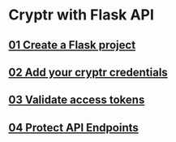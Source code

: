 # Cryptr with Flask API

## [01 Create a Flask project](https://github.com/cryptr-examples/cryptr-flask-api-sample/tree/01-create-flask-project)

## [02 Add your cryptr credentials](https://github.com/cryptr-examples/cryptr-flask-api-sample/tree/02-add-your-cryptr-credentials)

## [03 Validate access tokens](https://github.com/cryptr-examples/cryptr-flask-api-sample/tree/03-validate-access-tokens)

## [04 Protect API Endpoints](https://github.com/cryptr-examples/cryptr-flask-api-sample/tree/04-protect-api-endpoints)